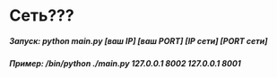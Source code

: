 # Сеть???

##### Запуск: python main.py [ваш IP] [ваш PORT] [IP сети] [PORT сети]

##### Пример: /bin/python ./main.py 127.0.0.1 8002 127.0.0.1 8001
